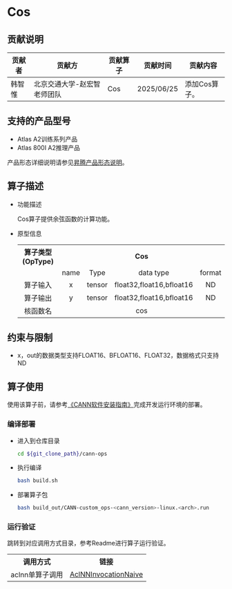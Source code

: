 # Cos

## 贡献说明

| 贡献者 | 贡献方 | 贡献算子 | 贡献时间 | 贡献内容 |
|----|----|----|------|------|
| 韩智惟 | 北京交通大学-赵宏智老师团队 | Cos | 2025/06/25 | 添加Cos算子。|

## 支持的产品型号

- Atlas A2训练系列产品
- Atlas 800I A2推理产品

产品形态详细说明请参见[昇腾产品形态说明](https://www.hiascend.com/document/redirect/CannCommunityProductForm)。

## 算子描述

- 功能描述

  Cos算子提供余弦函数的计算功能。

- 原型信息

  <table>
  <tr><th align="center">算子类型(OpType)</th><th colspan="4" align="center">Cos</th></tr> 
  <tr><td align="center"> </td><td align="center">name</td><td align="center">Type</td><td align="center">data type</td><td align="center">format</td></tr>  
  <tr><td rowspan="2" align="center">算子输入</td>
  <tr><td align="center">x</td><td align="center">tensor</td><td align="center">float32,float16,bfloat16</td><td align="center">ND</td></tr>  
  <tr><td rowspan="1" align="center">算子输出</td>
  <td align="center">y</td><td align="center">tensor</td><td align="center">float32,float16,bfloat16</td><td align="center">ND</td></tr>  
  <tr><td rowspan="1" align="center">核函数名</td><td colspan="4" align="center">cos</td></tr>  
  </table>

## 约束与限制

- x，out的数据类型支持FLOAT16、BFLOAT16、FLOAT32，数据格式只支持ND

## 算子使用

使用该算子前，请参考[《CANN软件安装指南》](https://hiascend.com/document/redirect/CannCommunityInstSoftware)完成开发运行环境的部署。

### 编译部署

  - 进入到仓库目录
    ```bash
    cd ${git_clone_path}/cann-ops
    ```

  - 执行编译
    ```bash
    bash build.sh
    ```

  - 部署算子包
    ```bash
    bash build_out/CANN-custom_ops-<cann_version>-linux.<arch>.run
    ```

### 运行验证

跳转到对应调用方式目录，参考Readme进行算子运行验证。

<table>
    <th>调用方式</th><th>链接</th>
    <tr>
        <td>aclnn单算子调用</td><td><a href="./examples/AclNNInvocationNaive"> AclNNInvocationNaive</td>
    </tr>
</table>